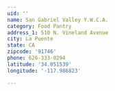 ```yaml
---
uid: ''
name: San Gabriel Valley Y.W.C.A.
category: Food Pantry
address_1: 510 N. Vineland Avenue
city: La Puente
state: CA
zipcode: '91746'
phone: 626-333-0294
latitude: '34.051539'
longitude: '-117.986823'

---
```

